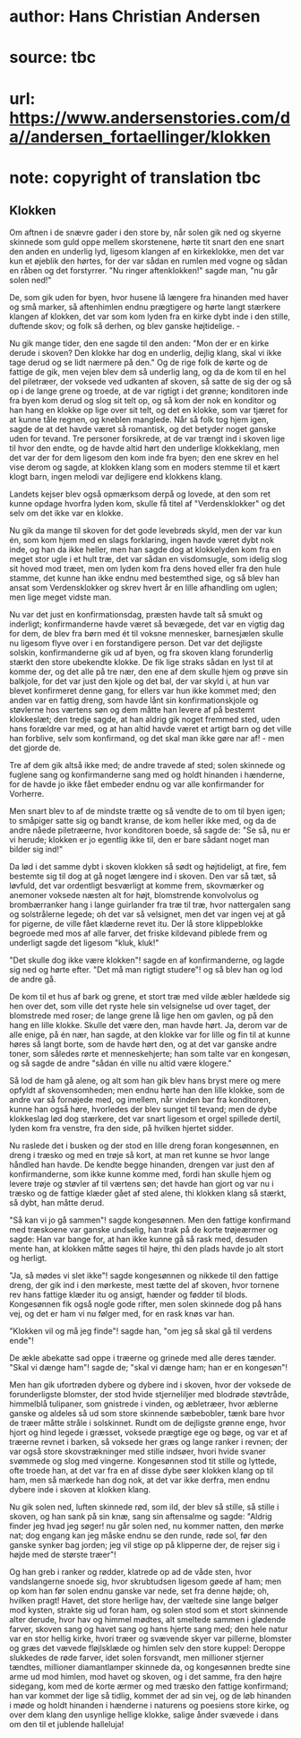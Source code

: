 # author: Hans Christian Andersen
# source: tbc
# url: https://www.andersenstories.com/da//andersen_fortaellinger/klokken
# note: copyright of translation tbc

## Klokken 

Om aftnen i de snævre gader i den store by, når solen gik ned og skyerne
skinnede som guld oppe mellem skorstenene, hørte tit snart den ene snart
den anden en underlig lyd, ligesom klangen af en kirkeklokke, men det
var kun et øjeblik den hørtes, for der var sådan en rumlen med vogne og
sådan en råben og det forstyrrer. "Nu ringer aftenklokken!" sagde man,
"nu går solen ned!"

De, som gik uden for byen, hvor husene lå længere fra hinanden med haver
og små marker, så aftenhimlen endnu prægtigere og hørte langt stærkere
klangen af klokken, det var som kom lyden fra en kirke dybt inde i den
stille, duftende skov; og folk så derhen, og blev ganske højtidelige. -

Nu gik mange tider, den ene sagde til den anden: "Mon der er en kirke
derude i skoven? Den klokke har dog en underlig, dejlig klang, skal vi
ikke tage derud og se lidt nærmere på den." Og de rige folk de kørte og
de fattige de gik, men vejen blev dem så underlig lang, og da de kom til
en hel del piletræer, der voksede ved udkanten af skoven, så satte de
sig der og så op i de lange grene og troede, at de var rigtigt i det
grønne; konditoren inde fra byen kom derud og slog sit telt op, og så
kom der nok en konditor og han hang en klokke op lige over sit telt, og
det en klokke, som var tjæret for at kunne tåle regnen, og kneblen
manglede. Når så folk tog hjem igen, sagde de at det havde været så
romantisk, og det betyder noget ganske uden for tevand. Tre personer
forsikrede, at de var trængt ind i skoven lige til hvor den endte, og de
havde altid hørt den underlige klokkeklang, men det var der for dem
ligesom den kom inde fra byen; den ene skrev en hel vise derom og sagde,
at klokken klang som en moders stemme til et kært klogt barn, ingen
melodi var dejligere end klokkens klang.

Landets kejser blev også opmærksom derpå og lovede, at den som ret kunne
opdage hvorfra lyden kom, skulle få titel af "Verdensklokker" og det
selv om det ikke var en klokke.

Nu gik da mange til skoven for det gode levebrøds skyld, men der var kun
én, som kom hjem med en slags forklaring, ingen havde været dybt nok
inde, og han da ikke heller, men han sagde dog at klokkelyden kom fra en
meget stor ugle i et hult træ, det var sådan en visdomsugle, som idelig
slog sit hoved mod træet, men om lyden kom fra dens hoved eller fra den
hule stamme, det kunne han ikke endnu med bestemthed sige, og så blev
han ansat som Verdensklokker og skrev hvert år en lille afhandling om
uglen; men lige meget vidste man.

Nu var det just en konfirmationsdag, præsten havde talt så smukt og
inderligt; konfirmanderne havde været så bevægede, det var en vigtig dag
for dem, de blev fra børn med ét til voksne mennesker, barnesjælen
skulle nu ligesom flyve over i en forstandigere person. Det var det
dejligste solskin, konfirmanderne gik ud af byen, og fra skoven klang
forunderlig stærkt den store ubekendte klokke. De fik lige straks sådan
en lyst til at komme der, og det alle på tre nær, den ene af dem skulle
hjem og prøve sin balkjole, for det var just den kjole og det bal, der
var skyld i, at hun var blevet konfirmeret denne gang, for ellers var
hun ikke kommet med; den anden var en fattig dreng, som havde lånt sin
konfirmationskjole og støvlerne hos værtens søn og dem måtte han levere
af på bestemt klokkeslæt; den tredje sagde, at han aldrig gik noget
fremmed sted, uden hans forældre var med, og at han altid havde været et
artigt barn og det ville han forblive, selv som konfirmand, og det skal
man ikke gøre nar af! - men det gjorde de.

Tre af dem gik altså ikke med; de andre travede af sted; solen skinnede
og fuglene sang og konfirmanderne sang med og holdt hinanden i hænderne,
for de havde jo ikke fået embeder endnu og var alle konfirmander for
Vorherre.

Men snart blev to af de mindste trætte og så vendte de to om til byen
igen; to småpiger satte sig og bandt kranse, de kom heller ikke med, og
da de andre nåede piletræerne, hvor konditoren boede, så sagde de: "Se
så, nu er vi herude; klokken er jo egentlig ikke til, den er bare sådant
noget man bilder sig ind!"

Da lød i det samme dybt i skoven klokken så sødt og højtideligt, at
fire, fem bestemte sig til dog at gå noget længere ind i skoven. Den var
så tæt, så løvfuld, det var ordentligt besværligt at komme frem,
skovmærker og anemoner voksede næsten alt for højt, blomstrende
konvolvolus og brombærranker hang i lange guirlander fra træ til træ,
hvor nattergalen sang og solstrålerne legede; oh det var så velsignet,
men det var ingen vej at gå for pigerne, de ville fået klæderne revet
itu. Der lå store klippeblokke begroede med mos af alle farver, det
friske kildevand piblede frem og underligt sagde det ligesom "kluk,
kluk!"

"Det skulle dog ikke være klokken"! sagde en af konfirmanderne, og
lagde sig ned og hørte efter. "Det må man rigtigt studere"! og så blev
han og lod de andre gå.

De kom til et hus af bark og grene, et stort træ med vilde æbler hældede
sig hen over det, som ville det ryste hele sin velsignelse ud over
taget, der blomstrede med roser; de lange grene lå lige hen om gavlen,
og på den hang en lille klokke. Skulle det være den, man havde hørt. Ja,
derom var de alle enige, på én nær, han sagde, at den klokke var for
lille og fin til at kunne høres så langt borte, som de havde hørt den,
og at det var ganske andre toner, som således rørte et menneskehjerte;
han som talte var en kongesøn, og så sagde de andre "sådan én ville nu
altid være klogere."

Så lod de ham gå alene, og alt som han gik blev hans bryst mere og mere
opfyldt af skovensomheden; men endnu hørte han den lille klokke, som de
andre var så fornøjede med, og imellem, når vinden bar fra konditoren,
kunne han også høre, hvorledes der blev sunget til tevand; men de dybe
klokkeslag lød dog stærkere, det var snart ligesom et orgel spillede
dertil, lyden kom fra venstre, fra den side, på hvilken hjertet sidder.

Nu raslede det i busken og der stod en lille dreng foran kongesønnen, en
dreng i træsko og med en trøje så kort, at man ret kunne se hvor lange
håndled han havde. De kendte begge hinanden, drengen var just den af
konfirmanderne, som ikke kunne komme med, fordi han skulle hjem og
levere trøje og støvler af til værtens søn; det havde han gjort og var
nu i træsko og de fattige klæder gået af sted alene, thi klokken klang
så stærkt, så dybt, han måtte derud.

"Så kan vi jo gå sammen"! sagde kongesønnen. Men den fattige
konfirmand med træskoene var ganske undselig, han trak på de korte
trøjeærmer og sagde: Han var bange for, at han ikke kunne gå så rask
med, desuden mente han, at klokken måtte søges til højre, thi den plads
havde jo alt stort og herligt.

"Ja, så mødes vi slet ikke"! sagde kongesønnen og nikkede til den
fattige dreng, der gik ind i den mørkeste, mest tætte del af skoven,
hvor tornene rev hans fattige klæder itu og ansigt, hænder og fødder til
blods. Kongesønnen fik også nogle gode rifter, men solen skinnede dog på
hans vej, og det er ham vi nu følger med, for en rask knøs var han.

"Klokken vil og må jeg finde"! sagde han, "om jeg så skal gå til
verdens ende"!

De ækle abekatte sad oppe i træerne og grinede med alle deres tænder.
"Skal vi dænge ham"! sagde de; "skal vi dænge ham; han er en
kongesøn"!

Men han gik ufortrøden dybere og dybere ind i skoven, hvor der voksede
de forunderligste blomster, der stod hvide stjerneliljer med blodrøde
støvtråde, himmelblå tulipaner, som gnistrede i vinden, og æbletræer,
hvor æblerne ganske og aldeles så ud som store skinnende sæbebobler,
tænk bare hvor de træer måtte stråle i solskinnet. Rundt om de dejligste
grønne enge, hvor hjort og hind legede i græsset, voksede prægtige ege
og bøge, og var et af træerne revnet i barken, så voksede her græs og
lange ranker i revnen; der var også store skovstrækninger med stille
indsøer, hvori hvide svaner svømmede og slog med vingerne. Kongesønnen
stod tit stille og lyttede, ofte troede han, at det var fra en af disse
dybe søer klokken klang op til ham, men så mærkede han dog nok, at det
var ikke derfra, men endnu dybere inde i skoven at klokken klang.

Nu gik solen ned, luften skinnede rød, som ild, der blev så stille, så
stille i skoven, og han sank på sin knæ, sang sin aftensalme og sagde:
"Aldrig finder jeg hvad jeg søger! nu går solen ned, nu kommer natten,
den mørke nat; dog engang kan jeg måske endnu se den runde, røde sol,
før den ganske synker bag jorden; jeg vil stige op på klipperne der, de
rejser sig i højde med de største træer"!

Og han greb i ranker og rødder, klatrede op ad de våde sten, hvor
vandslangerne snoede sig, hvor skrubtudsen ligesom gøede af ham; men op
kom han før solen endnu ganske var nede, set fra denne højde; oh,
hvilken pragt! Havet, det store herlige hav, der væltede sine lange
bølger mod kysten, strakte sig ud foran ham, og solen stod som et stort
skinnende alter derude, hvor hav og himmel mødtes, alt smeltede sammen i
glødende farver, skoven sang og havet sang og hans hjerte sang med; den
hele natur var en stor hellig kirke, hvori træer og svævende skyer var
pillerne, blomster og græs det vævede fløjlsklæde og himlen selv den
store kuppel: Deroppe slukkedes de røde farver, idet solen forsvandt,
men millioner stjerner tændtes, millioner diamantlamper skinnede da, og
kongesønnen bredte sine arme ud mod himlen, mod havet og skoven, og i
det samme, fra den højre sidegang, kom med de korte ærmer og med træsko
den fattige konfirmand; han var kommet der lige så tidlig, kommet der ad
sin vej, og de løb hinanden i møde og holdt hinanden i hænderne i
naturens og poesiens store kirke, og over dem klang den usynlige hellige
klokke, salige ånder svævede i dans om den til et jublende halleluja!
